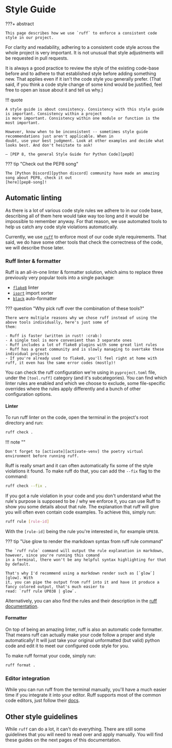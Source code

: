 # Style Guide

???+ abstract

    This page describes how we use `ruff` to enforce a consistent code style in our project.

For clarity and readability, adhering to a consistent code style across the whole project is very important. It is not
unusual that style adjustments will be requested in pull requests.

It is always a good practice to review the style of the existing code-base before and to adhere to that established
style before adding something new. That applies even if it isn't the code style you generally prefer. (That said, if
you think a code style change of some kind would be justified, feel free to open an issue about it and tell us why.)

!!! quote

    A style guide is about consistency. Consistency with this style guide is important. Consistency within a project
    is more important. Consistency within one module or function is the most important.

    However, know when to be inconsistent -- sometimes style guide recommendations just aren't applicable. When in
    doubt, use your best judgment. Look at other examples and decide what looks best. And don't hesitate to ask!

    — [PEP 8, the general Style Guide for Python Code][pep8]

??? tip "Check out the PEP8 song"

    The [Python Discord][python discord] community have made an amazing song about PEP8, check it out
    [here][pep8-song]!

## Automatic linting

As there is a lot of various code style rules we adhere to in our code base, describing all of them here would take way
too long and it would be impossible to remember anyway. For that reason, we use automated tools to help us catch any
code style violations automatically.

Currently, we use [`ruff`][ruff] to enforce most of our code style requirements. That said, we do
have some other tools that check the correctness of the code, we will describe those later.

### Ruff linter & formatter

Ruff is an all-in-one linter & formatter solution, which aims to replace three previously very popular tools into a
single package:

- [`flake8`][flake8] linter
- [`isort`][isort] import sorter
- [`black`][black] auto-formatter

??? question "Why pick ruff over the combination of these tools?"

    There were multiple reasons why we chose ruff instead of using the above tools individually, here's just some of
    them:

    - Ruff is faster (written in rust! :crab:)
    - A single tool is more convenient than 3 separate ones
    - Ruff includes a lot of flake8 plugins with some great lint rules
    - Ruff has a great community and is slowly managing to overtake these individual projects
    - If you're already used to flake8, you'll feel right at home with ruff, it even has the same error codes (mostly)!

You can check the ruff configuration we're using in `pyproject.toml` file, under the `[tool.ruff]` category (and it's
subcategories). You can find which linter rules are enabled and which we choose to exclude, some file-specific
overrides where the rules apply differently and a bunch of other configuration options.

#### Linter

To run ruff linter on the code, open the terminal in the project's root directory and run:

```bash
ruff check .
```

!!! note ""

    Don't forget to [activate][activate-venv] the poetry virtual environment before running ruff.

Ruff is really smart and it can often automatically fix some of the style violations it found. To make ruff do that,
you can add the `--fix` flag to the command:

```bash
ruff check --fix .
```

If you got a rule violation in your code and you don't understand what the rule's purpose is supposed to be / why we
enforce it, you can use Ruff to show you some details about that rule. The explanation that ruff will give you will
often even contain code examples. To achieve this, simply run:

```bash
ruff rule [rule-id]
```

With the `[rule-id]` being the rule you're interested in, for example `UP038`.

??? tip "Use glow to render the markdown syntax from ruff rule command"

    The `ruff rule` command will output the rule explanation in markdown, however, since you're running this comand
    in a terminal, there won't be any helpful syntax highlighting for that by default.

    That's why I'd recommend using a markdown render such as [`glow`][glow]. With
    it, you can pipe the output from ruff into it and have it produce a fancy colored output, that's much easier to
    read: `ruff rule UP038 | glow`.

Alternatively, you can also find the rules and their description in the [ruff
documentation][ruff-rules].

#### Formatter

On top of being an amazing linter, ruff is also an automatic code formatter. That means ruff can actually make your
code follow a proper and style automatically! It will just take your original unformatted (but valid) python code and
edit it to meet our configured code style for you.

To make ruff format your code, simply run:

```bash
ruff format .
```

### Editor integration

While you can run ruff from the terminal manually, you'll have a much easier time if you integrate it into your editor.
Ruff supports most of the common code editors, just follow their [docs][ruff-editor-integration].

## Other style guidelines

While `ruff` can do a lot, it can't do everything. There are still some guidelines that you will need to read over and
apply manually. You will find these guides on the next pages of this documentation.

[pep8]: https://peps.python.org/pep-0008/
[python discord]: https://www.pythondiscord.com/
[pep8-song]: https://www.youtube.com/watch?v=hgI0p1zf31k
[ruff]: https://beta.ruff.rs/docs/
[flake8]: https://flake8.pycqa.org/en/latest/
[isort]: https://pycqa.github.io/isort/
[black]: https://black.readthedocs.io/en/stable/
[activate-venv]: ./setup.md#activating-the-environment
[glow]: https://github.com/charmbracelet/glow
[ruff-rules]: https://docs.astral.sh/ruff/rules/
[ruff-editor-integration]: https://docs.astral.sh/ruff/editors/setup/>
